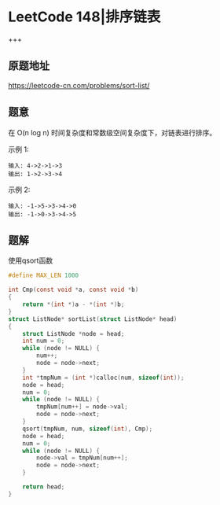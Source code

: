# LeetCode 148|排序链表

+++

## 原题地址

<https://leetcode-cn.com/problems/sort-list/>



## 题意

在 O(n log n) 时间复杂度和常数级空间复杂度下，对链表进行排序。

示例 1:

```
输入: 4->2->1->3
输出: 1->2->3->4
```

示例 2:

```
输入: -1->5->3->4->0
输出: -1->0->3->4->5
```



## 题解

使用qsort函数

~~~c
#define MAX_LEN 1000

int Cmp(const void *a, const void *b) 
{
    return *(int *)a - *(int *)b;
}
struct ListNode* sortList(struct ListNode* head)
{
    struct ListNode *node = head;
    int num = 0;
    while (node != NULL) {
        num++;
        node = node->next;
    }
    int *tmpNum = (int *)calloc(num, sizeof(int));
    node = head;
    num = 0;
    while (node != NULL) {
        tmpNum[num++] = node->val;
        node = node->next;
    }
    qsort(tmpNum, num, sizeof(int), Cmp);
    node = head;
    num = 0;
    while (node != NULL) {
        node->val = tmpNum[num++];
        node = node->next;
    }

    return head;
}
~~~

